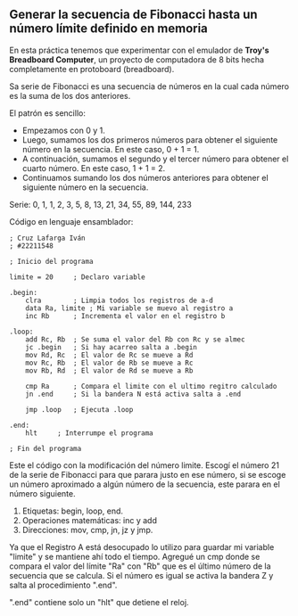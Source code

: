 ## Generar la secuencia de Fibonacci hasta un número límite definido en memoria

En esta práctica tenemos que experimentar con el emulador de **Troy's Breadboard Computer**,  un proyecto de computadora de 8 bits hecha completamente en protoboard (breadboard).

Sa serie de Fibonacci es una secuencia de números en la cual cada número es la suma de los dos anteriores.

El patrón es sencillo:
+ Empezamos con 0 y 1.
+ Luego, sumamos los dos primeros números para obtener el siguiente número en la secuencia. En este caso, 0 + 1 = 1.
+ A continuación, sumamos el segundo y el tercer número para obtener el cuarto número. En este caso, 1 + 1 = 2.
+ Continuamos sumando los dos números anteriores para obtener el siguiente número en la secuencia.

Serie:  0, 1, 1, 2, 3, 5, 8, 13, 21, 34, 55, 89, 144, 233

Código en lenguaje ensamblador:
~~~
; Cruz Lafarga Iván
; #22211548

; Inicio del programa

limite = 20		; Declaro variable
	
.begin:	
	clra		; Limpia todos los registros de a-d
	data Ra, limite	; Mi variable se muevo al registro a
	inc Rb		; Incrementa el valor en el registro b
	
.loop:
	add Rc, Rb	; Se suma el valor del Rb con Rc y se almec
	jc .begin	; Si hay acarreo salta a .begin
	mov Rd, Rc	; El valor de Rc se mueve a Rd
	mov Rc, Rb	; El valor de Rb se mueve a Rc
	mov Rb, Rd	; El valor de Rd se mueve a Rb
	
	cmp Ra		; Compara el limite con el ultimo regitro calculado
	jn .end		; Si la bandera N está activa salta a .end
	
	jmp .loop	; Ejecuta .loop
	
.end:
	hlt		; Interrumpe el programa

; Fin del programa
~~~
Este el código con la modificación del número limite.
Escogí el número 21 de la serie de Fibonacci para que parara justo en ese número, si se escoge un número aproximado a algún número de la secuencia, este parara en el número siguiente.

1. Etiquetas: begin, loop, end.
3. Operaciones matemáticas: inc y add
4. Direcciones: mov, cmp, jn, jz y jmp.

Ya que el Registro A está desocupado lo utilizo para guardar mi variable "limite" y se mantiene ahí todo el tiempo.
Agregué un cmp donde se compara el valor del límite "Ra" con "Rb" que es el último número de la secuencia que se calcula. Si el número es igual se activa la bandera Z y salta al procedimiento ".end".

".end" contiene solo un "hlt" que detiene el reloj.
